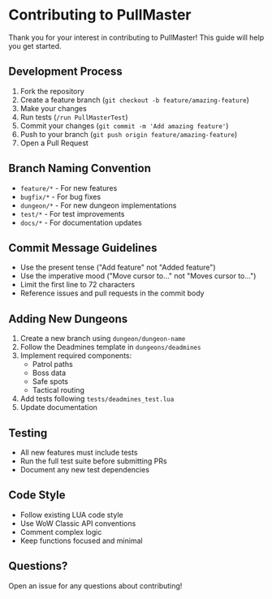 # Contributing to PullMaster

Thank you for your interest in contributing to PullMaster! This guide will help you get started.

## Development Process

1. Fork the repository
2. Create a feature branch (`git checkout -b feature/amazing-feature`)
3. Make your changes
4. Run tests (`/run PullMasterTest`)
5. Commit your changes (`git commit -m 'Add amazing feature'`)
6. Push to your branch (`git push origin feature/amazing-feature`)
7. Open a Pull Request

## Branch Naming Convention

- `feature/*` - For new features
- `bugfix/*` - For bug fixes
- `dungeon/*` - For new dungeon implementations
- `test/*` - For test improvements
- `docs/*` - For documentation updates

## Commit Message Guidelines

- Use the present tense ("Add feature" not "Added feature")
- Use the imperative mood ("Move cursor to..." not "Moves cursor to...")
- Limit the first line to 72 characters
- Reference issues and pull requests in the commit body

## Adding New Dungeons

1. Create a new branch using `dungeon/dungeon-name`
2. Follow the Deadmines template in `dungeons/deadmines`
3. Implement required components:
   - Patrol paths
   - Boss data
   - Safe spots
   - Tactical routing
4. Add tests following `tests/deadmines_test.lua`
5. Update documentation

## Testing

- All new features must include tests
- Run the full test suite before submitting PRs
- Document any new test dependencies

## Code Style

- Follow existing LUA code style
- Use WoW Classic API conventions
- Comment complex logic
- Keep functions focused and minimal

## Questions?

Open an issue for any questions about contributing!